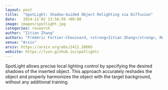 ```yaml
---
layout: post
title:  "SpotLight: Shadow-Guided Object Relighting via Diffusion"
date:   2024-12-02 13:56:59 +00:00
image: images/spotlight.jpg
categories: research
author: "Zitian Zhang"
authors: "Frédéric Fortier-Chouinard, <strong>Zitian Zhang</strong>, Mathieu Garon, Anand Bhattad, Jean-François Lalonde"
venue: "Arxiv"
arxiv: https://arxiv.org/abs/2411.18665
website: https://lvsn.github.io/spotlight/
---
```

SpotLight allows precise local lighting control by specifying the desired shadows of the inserted object. This approach accurately reshades the object and properly harmonizes the object with the target background, without any additional training.